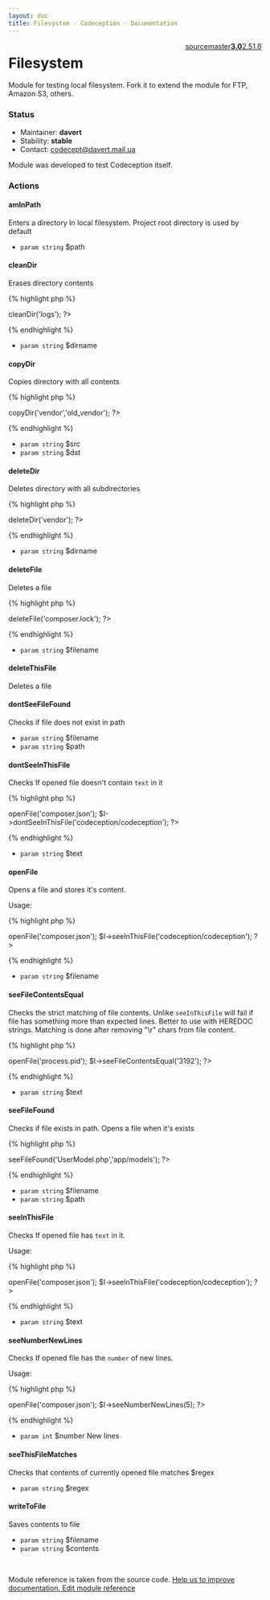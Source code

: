 ```yaml
---
layout: doc
title: Filesystem - Codeception - Documentation
---
```




<div class="btn-group" role="group" style="float: right" aria-label="..."><a class="btn btn-default" href="https://github.com/Codeception/Codeception/blob/3.0/src/Codeception/Module/Filesystem.php">source</a><a class="btn btn-default" href="https://github.com/Codeception/Codeception/blob/master/docs/modules/Filesystem.md">master</a><a class="btn btn-default" href="https://github.com/Codeception/Codeception/blob/3.0/docs/modules/Filesystem.md"><strong>3.0</strong></a><a class="btn btn-default" href="https://github.com/Codeception/Codeception/blob/2.5/docs/modules/Filesystem.md">2.5</a><a class="btn btn-default" href="https://github.com/Codeception/Codeception/blob/1.8/docs/modules/Filesystem.md">1.8</a></div>

# Filesystem


Module for testing local filesystem.
Fork it to extend the module for FTP, Amazon S3, others.

### Status

* Maintainer: **davert**
* Stability: **stable**
* Contact: codecept@davert.mail.ua

Module was developed to test Codeception itself.

### Actions

#### amInPath
 
Enters a directory In local filesystem.
Project root directory is used by default

 * `param string` $path


#### cleanDir
 
Erases directory contents

{% highlight php %}

<?php
$I->cleanDir('logs');
?>

{% endhighlight %}

 * `param string` $dirname


#### copyDir
 
Copies directory with all contents

{% highlight php %}

<?php
$I->copyDir('vendor','old_vendor');
?>

{% endhighlight %}

 * `param string` $src
 * `param string` $dst


#### deleteDir
 
Deletes directory with all subdirectories

{% highlight php %}

<?php
$I->deleteDir('vendor');
?>

{% endhighlight %}

 * `param string` $dirname


#### deleteFile
 
Deletes a file

{% highlight php %}

<?php
$I->deleteFile('composer.lock');
?>

{% endhighlight %}

 * `param string` $filename


#### deleteThisFile
 
Deletes a file


#### dontSeeFileFound
 
Checks if file does not exist in path

 * `param string` $filename
 * `param string` $path


#### dontSeeInThisFile
 
Checks If opened file doesn't contain `text` in it

{% highlight php %}

<?php
$I->openFile('composer.json');
$I->dontSeeInThisFile('codeception/codeception');
?>

{% endhighlight %}

 * `param string` $text


#### openFile
 
Opens a file and stores it's content.

Usage:

{% highlight php %}

<?php
$I->openFile('composer.json');
$I->seeInThisFile('codeception/codeception');
?>

{% endhighlight %}

 * `param string` $filename


#### seeFileContentsEqual
 
Checks the strict matching of file contents.
Unlike `seeInThisFile` will fail if file has something more than expected lines.
Better to use with HEREDOC strings.
Matching is done after removing "\r" chars from file content.

{% highlight php %}

<?php
$I->openFile('process.pid');
$I->seeFileContentsEqual('3192');
?>

{% endhighlight %}

 * `param string` $text


#### seeFileFound
 
Checks if file exists in path.
Opens a file when it's exists

{% highlight php %}

<?php
$I->seeFileFound('UserModel.php','app/models');
?>

{% endhighlight %}

 * `param string` $filename
 * `param string` $path


#### seeInThisFile
 
Checks If opened file has `text` in it.

Usage:

{% highlight php %}

<?php
$I->openFile('composer.json');
$I->seeInThisFile('codeception/codeception');
?>

{% endhighlight %}

 * `param string` $text


#### seeNumberNewLines
 
Checks If opened file has the `number` of new lines.

Usage:

{% highlight php %}

<?php
$I->openFile('composer.json');
$I->seeNumberNewLines(5);
?>

{% endhighlight %}

 * `param int` $number New lines


#### seeThisFileMatches
 
Checks that contents of currently opened file matches $regex

 * `param string` $regex


#### writeToFile
 
Saves contents to file

 * `param string` $filename
 * `param string` $contents

<p>&nbsp;</p><div class="alert alert-warning">Module reference is taken from the source code. <a href="https://github.com/Codeception/Codeception/tree/3.0/src/Codeception/Module/Filesystem.php">Help us to improve documentation. Edit module reference</a></div>
